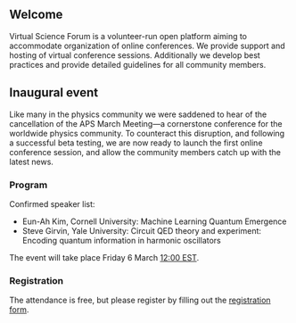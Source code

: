 ## Welcome

Virtual Science Forum is a volunteer-run open platform aiming to accommodate organization of online conferences.
We provide support and hosting of virtual conference sessions.
Additionally we develop best practices and provide detailed guidelines for all community members.

## Inaugural event

Like many in the physics community we were saddened to hear of the cancellation of the APS March Meeting—a cornerstone conference for the worldwide physics community.
To counteract this disruption, and following a successful beta testing, we are now ready to launch the first online conference session, and allow the community members catch up with the latest news.

### Program

Confirmed speaker list:

* Eun-Ah Kim, Cornell University: Machine Learning Quantum Emergence
* Steve Girvin, Yale University: Circuit QED theory and experiment: Encoding quantum information in harmonic oscillators

The event will take place Friday 6 March [12:00 EST](https://arewemeetingyet.com/New%20York/2020-03-06/12:00/Virtual%20Science%20Forum%20inaugural%20meeting#eyJ1cmwiOiJodHRwczovL3ZpcnR1YWxzY2llbmNlZm9ydW0ub3JnLyJ9).

### Registration

The attendance is free, but please register by filling out the [registration form](https://forms.gle/eHmMbuFv3Mf2Akxu9).
